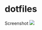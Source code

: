 # dotfiles

Screenshot
![](https://cdn.discordapp.com/attachments/750250354771361805/823037112608882703/unknown.png)
